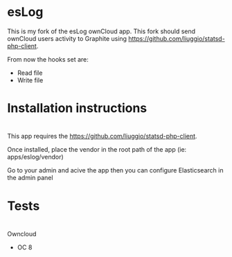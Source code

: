 esLog
=====

This is my fork of the esLog ownCloud app. This fork should send ownCloud users activity to Graphite using https://github.com/liuggio/statsd-php-client. 

From now the hooks set are:
- Read file
- Write file

#
# Installation instructions
#
This app requires the https://github.com/liuggio/statsd-php-client.

Once installed, place the vendor in the root path of the app (ie: apps/eslog/vendor)

Go to your admin and acive the app then you can configure Elasticsearch in the admin panel



#
# Tests
#

Owncloud 
* OC 8
